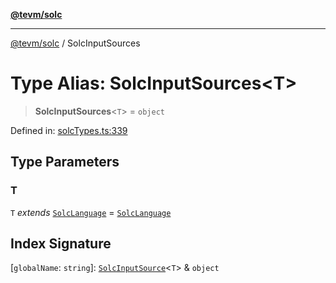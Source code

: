 [**@tevm/solc**](../README.md)

***

[@tevm/solc](../globals.md) / SolcInputSources

# Type Alias: SolcInputSources\<T\>

> **SolcInputSources**\<`T`\> = `object`

Defined in: [solcTypes.ts:339](https://github.com/evmts/compiler/blob/main/packages/solc/src/solcTypes.ts#L339)

## Type Parameters

### T

`T` *extends* [`SolcLanguage`](SolcLanguage.md) = [`SolcLanguage`](SolcLanguage.md)

## Index Signature

\[`globalName`: `string`\]: [`SolcInputSource`](SolcInputSource.md)\<`T`\> & `object`
